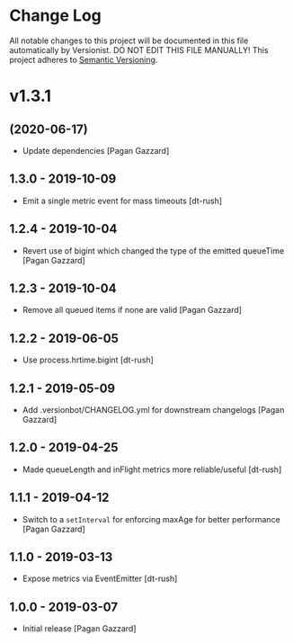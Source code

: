 # Change Log

All notable changes to this project will be documented in this file
automatically by Versionist. DO NOT EDIT THIS FILE MANUALLY!
This project adheres to [Semantic Versioning](http://semver.org/).

# v1.3.1
## (2020-06-17)

* Update dependencies [Pagan Gazzard]

## 1.3.0 - 2019-10-09

* Emit a single metric event for mass timeouts [dt-rush]

## 1.2.4 - 2019-10-04

* Revert use of bigint which changed the type of the emitted queueTime [Pagan Gazzard]

## 1.2.3 - 2019-10-04

* Remove all queued items if none are valid [Pagan Gazzard]

## 1.2.2 - 2019-06-05

* Use process.hrtime.bigint [dt-rush]

## 1.2.1 - 2019-05-09

* Add .versionbot/CHANGELOG.yml for downstream changelogs [Pagan Gazzard]

## 1.2.0 - 2019-04-25

* Made queueLength and inFlight metrics more reliable/useful [dt-rush]

## 1.1.1 - 2019-04-12

* Switch to a `setInterval` for enforcing maxAge for better performance [Pagan Gazzard]

## 1.1.0 - 2019-03-13

* Expose metrics via EventEmitter [dt-rush]

## 1.0.0 - 2019-03-07

* Initial release [Pagan Gazzard]
